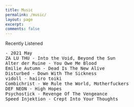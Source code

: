 ```yaml
---
title: Music
permalink: /music/
layout: page
excerpt: 
comments: false
---
```


Recently Listened <br />

<pre>
- 2021 May
ZA LU THU - Into the Void, Beyond the Sun
Alter der Ruine - You Owe Me Blood
Emilie Autumn - Dead Is The New Alive
Disturbed - Down With The Sickness
vidoll - haiiro toiki
Combichrist - We Rule the World, Motherfuckers
DEF NEON - High Hopes
Psychostick - Revenge Of The Vengeance
Speed Injektion - Crept Into Your Thoughts
</pre>
